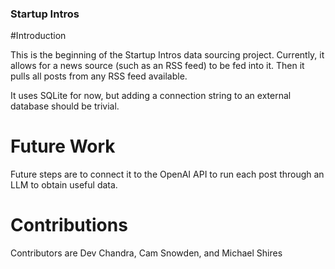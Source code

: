 ### Startup Intros

#Introduction

This is the beginning of the Startup Intros data sourcing project. Currently, it allows for a news source (such as an RSS feed) to be fed into it. Then it pulls all posts from any RSS feed available.

It uses SQLite for now, but adding a connection string to an external database should be trivial.


# Future Work

Future steps are to connect it to the OpenAI API to run each post through an LLM to obtain useful data.

# Contributions

Contributors are Dev Chandra, Cam Snowden, and Michael Shires

